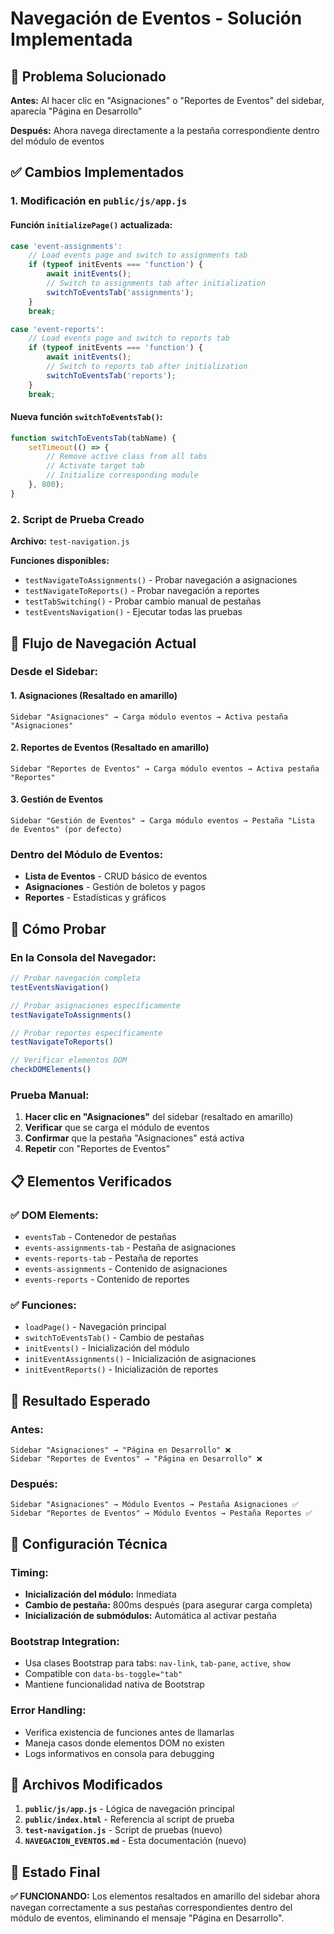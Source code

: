 # Navegación de Eventos - Solución Implementada

## 🎯 **Problema Solucionado**

**Antes:** Al hacer clic en "Asignaciones" o "Reportes de Eventos" del sidebar, aparecía "Página en Desarrollo"

**Después:** Ahora navega directamente a la pestaña correspondiente dentro del módulo de eventos

## ✅ **Cambios Implementados**

### 1. Modificación en `public/js/app.js`

#### Función `initializePage()` actualizada:
```javascript
case 'event-assignments':
    // Load events page and switch to assignments tab
    if (typeof initEvents === 'function') {
        await initEvents();
        // Switch to assignments tab after initialization
        switchToEventsTab('assignments');
    }
    break;

case 'event-reports':
    // Load events page and switch to reports tab
    if (typeof initEvents === 'function') {
        await initEvents();
        // Switch to reports tab after initialization
        switchToEventsTab('reports');
    }
    break;
```

#### Nueva función `switchToEventsTab()`:
```javascript
function switchToEventsTab(tabName) {
    setTimeout(() => {
        // Remove active class from all tabs
        // Activate target tab
        // Initialize corresponding module
    }, 800);
}
```

### 2. Script de Prueba Creado

**Archivo:** `test-navigation.js`

**Funciones disponibles:**
- `testNavigateToAssignments()` - Probar navegación a asignaciones
- `testNavigateToReports()` - Probar navegación a reportes  
- `testTabSwitching()` - Probar cambio manual de pestañas
- `testEventsNavigation()` - Ejecutar todas las pruebas

## 🚀 **Flujo de Navegación Actual**

### Desde el Sidebar:

#### 1. **Asignaciones** (Resaltado en amarillo)
```
Sidebar "Asignaciones" → Carga módulo eventos → Activa pestaña "Asignaciones"
```

#### 2. **Reportes de Eventos** (Resaltado en amarillo)  
```
Sidebar "Reportes de Eventos" → Carga módulo eventos → Activa pestaña "Reportes"
```

#### 3. **Gestión de Eventos**
```
Sidebar "Gestión de Eventos" → Carga módulo eventos → Pestaña "Lista de Eventos" (por defecto)
```

### Dentro del Módulo de Eventos:

- **Lista de Eventos** - CRUD básico de eventos
- **Asignaciones** - Gestión de boletos y pagos
- **Reportes** - Estadísticas y gráficos

## 🧪 **Cómo Probar**

### En la Consola del Navegador:
```javascript
// Probar navegación completa
testEventsNavigation()

// Probar asignaciones específicamente
testNavigateToAssignments()

// Probar reportes específicamente  
testNavigateToReports()

// Verificar elementos DOM
checkDOMElements()
```

### Prueba Manual:
1. **Hacer clic en "Asignaciones"** del sidebar (resaltado en amarillo)
2. **Verificar** que se carga el módulo de eventos
3. **Confirmar** que la pestaña "Asignaciones" está activa
4. **Repetir** con "Reportes de Eventos"

## 📋 **Elementos Verificados**

### ✅ DOM Elements:
- `eventsTab` - Contenedor de pestañas
- `events-assignments-tab` - Pestaña de asignaciones
- `events-reports-tab` - Pestaña de reportes
- `events-assignments` - Contenido de asignaciones
- `events-reports` - Contenido de reportes

### ✅ Funciones:
- `loadPage()` - Navegación principal
- `switchToEventsTab()` - Cambio de pestañas
- `initEvents()` - Inicialización del módulo
- `initEventAssignments()` - Inicialización de asignaciones
- `initEventReports()` - Inicialización de reportes

## 🎯 **Resultado Esperado**

### Antes:
```
Sidebar "Asignaciones" → "Página en Desarrollo" ❌
Sidebar "Reportes de Eventos" → "Página en Desarrollo" ❌
```

### Después:
```
Sidebar "Asignaciones" → Módulo Eventos → Pestaña Asignaciones ✅
Sidebar "Reportes de Eventos" → Módulo Eventos → Pestaña Reportes ✅
```

## 🔧 **Configuración Técnica**

### Timing:
- **Inicialización del módulo:** Inmediata
- **Cambio de pestaña:** 800ms después (para asegurar carga completa)
- **Inicialización de submódulos:** Automática al activar pestaña

### Bootstrap Integration:
- Usa clases Bootstrap para tabs: `nav-link`, `tab-pane`, `active`, `show`
- Compatible con `data-bs-toggle="tab"`
- Mantiene funcionalidad nativa de Bootstrap

### Error Handling:
- Verifica existencia de funciones antes de llamarlas
- Maneja casos donde elementos DOM no existen
- Logs informativos en consola para debugging

## 📝 **Archivos Modificados**

1. **`public/js/app.js`** - Lógica de navegación principal
2. **`public/index.html`** - Referencia al script de prueba
3. **`test-navigation.js`** - Script de pruebas (nuevo)
4. **`NAVEGACION_EVENTOS.md`** - Esta documentación (nuevo)

## 🎉 **Estado Final**

**✅ FUNCIONANDO:** Los elementos resaltados en amarillo del sidebar ahora navegan correctamente a sus pestañas correspondientes dentro del módulo de eventos, eliminando el mensaje "Página en Desarrollo".
